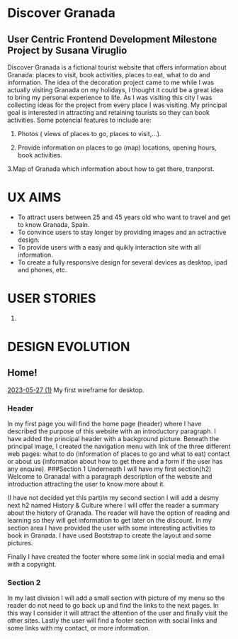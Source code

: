 # Discover Granada
## User Centric Frontend Development Milestone Project by Susana Viruglio

Discover Granada is a fictional tourist website that offers information about Granada: places to visit, book activities, places to eat, what to do and information. The idea of the decoration project came to me while I was actually visiting Granada on my holidays, I thought it could be a great idea to bring my personal experience to life. As I was visiting this city I was collecting ideas for the project from every place I was visiting.
My principal goal is interested in attracting and retaining tourists so they can book activities. 
Some potencial features to include are:
1. Photos ( views of places to go, places to visit,...).

2. Provide information on places to go (map) locations, opening hours, book activities.

3.Map of Granada which information about how to get there, tranporst. 


# UX AIMS

* To attract  users between 25 and 45 years old who want to travel and get to know Granada, Spain.
* To convince users to stay longer by providing images and an actractive design.
* To provide users with a easy and quikly interaction site with all information.
* To create a fully responsive design for several devices as desktop, ipad and phones, etc.

# USER STORIES

1. 

# DESIGN EVOLUTION

## Home!
[2023-05-27 (1)](https://github.com/susanaviruglio/Milestone-project-1/assets/127688431/f99842a6-7dc5-496d-aa94-5acefee3101d)
My first wireframe for desktop.

### Header
In my first page you will find the home page (header) where I have described the purpose of this website with an introductory paragraph. I have added the principal header with a background picture. Beneath the principal image, I created the navigation menu with link of the three different web pages: what to do (information of places to go and what to eat) contact or about us (information about how to get there and a form if the user has any enquire).
###Section 1
Underneath I will have my first section(h2) Welcome to Granada! with a paragraph description of the website and introduction attracting the user to know more about it. 

(I have not decided yet this part)In my second section I will add a desmy next h2 named History & Culture where I will offer the reader a summary about the history of Granada. The reader will have the option of reading and learning so they will get information to get later on the discount.
In my section area I have provided the user with some interesting activities to book in Granada. I have used Bootstrap to create the layout and some pictures.

Finally I have created the footer where some link in social media and email with a copyright.
### Section 2
In my last division I will add a small section with picture of my menu so the reader do not need to go back up and find the links to the next pages. In this way I consider it will attract the attention of the user and finally visit the other sites.
Lastly the user will find a footer section with social links and some links with my contact, or more information.
